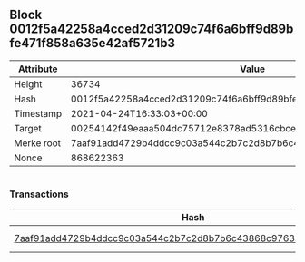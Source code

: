 ## Block 0012f5a42258a4cced2d31209c74f6a6bff9d89bfe471f858a635e42af5721b3

Attribute | Value
--- | ---
Height | 36734
Hash | 0012f5a42258a4cced2d31209c74f6a6bff9d89bfe471f858a635e42af5721b3
Timestamp | 2021-04-24T16:33:03+00:00
Target | 00254142f49eaaa504dc75712e8378ad5316cbcead634704b3734b6271167cc4
Merke root | 7aaf91add4729b4ddcc9c03a544c2b7c2d8b7b6c43868c9763a776e1e2b6f4b4
Nonce | 868622363

```

```

### Transactions

Hash | Amount
--- | ---
[7aaf91add4729b4ddcc9c03a544c2b7c2d8b7b6c43868c9763a776e1e2b6f4b4](7aaf91add4729b4ddcc9c03a544c2b7c2d8b7b6c43868c9763a776e1e2b6f4b4.md) | 10.00000000 SKEPTI 
